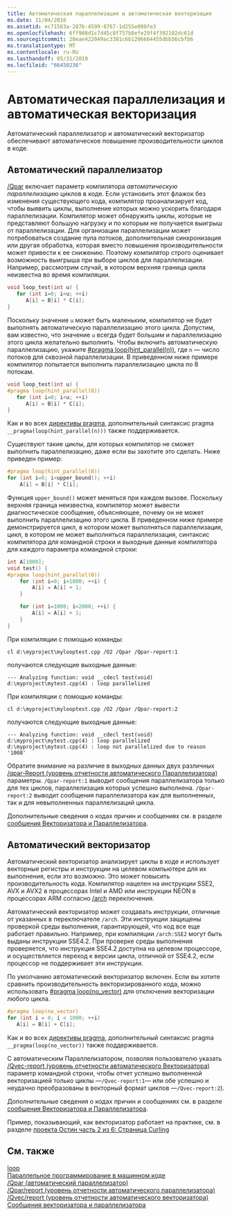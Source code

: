 ```yaml
---
title: Автоматическая параллелизация и автоматическая векторизация
ms.date: 11/04/2016
ms.assetid: ec71583a-287b-4599-8767-1d255e080fe3
ms.openlocfilehash: 6ff908d1c7d45c8f757b8efe29f4f392102dc61d
ms.sourcegitcommit: 28eae422049ac3381c6b1206664455dbb56cbfb6
ms.translationtype: MT
ms.contentlocale: ru-RU
ms.lasthandoff: 05/31/2019
ms.locfileid: "66450236"
---
```

# <a name="auto-parallelization-and-auto-vectorization"></a>Автоматическая параллелизация и автоматическая векторизация

Автоматический параллелизатор и автоматический векторизатор обеспечивают автоматическое повышение производительности циклов в коде.

## <a name="auto-parallelizer"></a>Автоматический параллелизатор

[/Qpar](../build/reference/qpar-auto-parallelizer.md) включает параметр компилятора *автоматическую параллелизацию* циклов в коде. Если установить этот флажок без изменения существующего кода, компилятор проанализирует код, чтобы выявить циклы, выполнение которых можно ускорить благодаря параллелизации. Компилятор может обнаружить циклы, которые не представляют большую нагрузку и по которым не получается выигрыш от параллелизации. Для организации параллелизации может потребоваться создание пула потоков, дополнительная синхронизация или другая обработка, которая вместо повышения производительности может привести к ее снижению. Поэтому компилятор строго оценивает возможность выигрыша при выборе циклов для параллелизации. Например, рассмотрим случай, в котором верхняя граница цикла неизвестна во время компиляции.

```cpp
void loop_test(int u) {
   for (int i=0; i<u; ++i)
      A[i] = B[i] * C[i];
}
```

Поскольку значение `u` может быть маленьким, компилятор не будет выполнять автоматическую параллелизацию этого цикла. Допустим, вам известно, что значение `u` всегда будет большим и параллелизацию этого цикла желательно выполнить. Чтобы включить автоматическую параллелизацию, укажите [#pragma loop(hint_parallel(n))](../preprocessor/loop.md), где `n` — число потоков для сквозной параллелизации. В приведенном ниже примере компилятор попытается выполнить параллелизацию цикла по 8 потокам.

```cpp
void loop_test(int u) {
#pragma loop(hint_parallel(8))
   for (int i=0; i<u; ++i)
      A[i] = B[i] * C[i];
}
```

Как и во всех [директивы pragma](../preprocessor/pragma-directives-and-the-pragma-keyword.md), дополнительный синтаксис pragma `__pragma(loop(hint_parallel(n)))` также поддерживается.

Существуют такие циклы, для которых компилятор не сможет выполнить параллелизацию, даже если вы захотите это сделать. Ниже приведен пример:

```cpp
#pragma loop(hint_parallel(8))
for (int i=0; i<upper_bound(); ++i)
    A[i] = B[i] * C[i];
```

Функция `upper_bound()` может меняться при каждом вызове. Поскольку верхняя граница неизвестна, компилятор может вывести диагностическое сообщение, объясняющее, почему он не может выполнить параллелизацию этого цикла. В приведенном ниже примере демонстрируется цикл, в котором может выполняться параллелизация, цикл, в котором не может выполняться параллелизация, синтаксис компилятора для командной строки и выходные данные компилятора для каждого параметра командной строки:

```cpp
int A[1000];
void test() {
#pragma loop(hint_parallel(0))
    for (int i=0; i<1000; ++i) {
        A[i] = A[i] + 1;
    }

    for (int i=1000; i<2000; ++i) {
        A[i] = A[i] + 1;
    }
}
```

При компиляции с помощью команды:

`cl d:\myproject\mylooptest.cpp /O2 /Qpar /Qpar-report:1`

получаются следующие выходные данные:

```Output
--- Analyzing function: void __cdecl test(void)
d:\myproject\mytest.cpp(4) : loop parallelized
```

При компиляции с помощью команды:

`cl d:\myproject\mylooptest.cpp /O2 /Qpar /Qpar-report:2`

получаются следующие выходные данные:

```Output
--- Analyzing function: void __cdecl test(void)
d:\myproject\mytest.cpp(4) : loop parallelized
d:\myproject\mytest.cpp(4) : loop not parallelized due to reason '1008'
```

Обратите внимание на различие в выходных данных двух различных [/qpar-Report (уровень отчетности автоматического Параллелизатора)](../build/reference/qpar-report-auto-parallelizer-reporting-level.md) параметры. `/Qpar-report:1` выводит сообщения параллелизатора только для тех циклов, параллелизация которых успешно выполнена. `/Qpar-report:2` выводит сообщения параллелизатора как для выполненных, так и для невыполненных параллелизаций цикла.

Дополнительные сведения о кодах причин и сообщениях см. в разделе [сообщения Векторизатора и Параллелизатора](../error-messages/tool-errors/vectorizer-and-parallelizer-messages.md).

## <a name="auto-vectorizer"></a>Автоматический векторизатор

Автоматический векторизатор анализирует циклы в коде и использует векторные регистры и инструкции на целевом компьютере для их выполнения, если это возможно. Это может повысить производительность кода. Компилятор нацелен на инструкции SSE2, AVX и AVX2 в процессорах Intel и AMD или инструкции NEON в процессорах ARM согласно [/arch](../build/reference/arch-minimum-cpu-architecture.md) переключения.

Автоматический векторизатор может создавать инструкции, отличные от указанных в переключателе `/arch`. Эти инструкции защищены проверкой среды выполнения, гарантирующей, что код все еще работает правильно. Например, при компиляции `/arch:SSE2` могут быть выданы инструкции SSE4.2. При проверке среды выполнения проверяется, что инструкция SSE4.2 доступна на целевом процессоре, и осуществляется переход к версии цикла, отличной от SSE4.2, если процессор не поддерживает эти инструкции.

По умолчанию автоматический векторизатор включен. Если вы хотите сравнить производительность векторизированного кода, можно использовать [#pragma loop(no_vector)](../preprocessor/loop.md) для отключения векторизации любого цикла.

```cpp
#pragma loop(no_vector)
for (int i = 0; i < 1000; ++i)
   A[i] = B[i] + C[i];
```

Как и во всех [директивы pragma](../preprocessor/pragma-directives-and-the-pragma-keyword.md), дополнительный синтаксис pragma `__pragma(loop(no_vector))` также поддерживается.

С автоматическим Параллелизатором, позволяя пользователю указать [/Qvec-report (уровень отчетности автоматического Векторизатора)](../build/reference/qvec-report-auto-vectorizer-reporting-level.md) параметр командной строки, чтобы отчет успешно выполненной векторизацией только циклы —`/Qvec-report:1`— или обе успешно и неудачно преобразованы в векторный формат циклов —`/Qvec-report:2`).

Дополнительные сведения о кодах причин и сообщениях см. в разделе [сообщения Векторизатора и Параллелизатора](../error-messages/tool-errors/vectorizer-and-parallelizer-messages.md).

Пример, показывающий, как векторизатор работает на практике, см. в разделе [проекта Остин часть 2 из 6: Страница Curling](https://devblogs.microsoft.com/cppblog/project-austin-part-2-of-6-page-curling/)

## <a name="see-also"></a>См. также

[loop](../preprocessor/loop.md)<br/>
[Параллельное программирование в машинном коде](https://go.microsoft.com/fwlink/p/?linkid=263662)<br/>
[/Qpar (автоматический параллелизатор)](../build/reference/qpar-auto-parallelizer.md)<br/>
[/Qpar/report (уровень отчетности автоматического параллелизатора)](../build/reference/qpar-report-auto-parallelizer-reporting-level.md)<br/>
[/Qvec/report (уровень отчетности автоматического векторизатора)](../build/reference/qvec-report-auto-vectorizer-reporting-level.md)<br/>
[Сообщения векторизатора и параллелизатора](../error-messages/tool-errors/vectorizer-and-parallelizer-messages.md)
